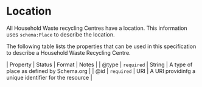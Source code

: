 # Location

All Household Waste recycling Centres have a location. This information uses `schema:Place` to describe the location.

The following table lists the properties that can be used in this specification to describe a Household Waste Recycling Centre.

| Property | Status | Format | Notes |
| @type | `required` | String | A type of place as defined by Schema.org |
| @id | `required` | URI | 	A URI providinfg a unique identifier for the resource |
